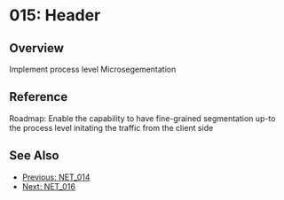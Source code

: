 ﻿# 015: Header
## Overview
Implement process level Microsegementation

## Reference
Roadmap: Enable the capability to have fine-grained segmentation up-to the process level initating the traffic from the client side

## See Also
- [Previous: NET_014](NET_014.md)
- [Next: NET_016](NET_016.md)
